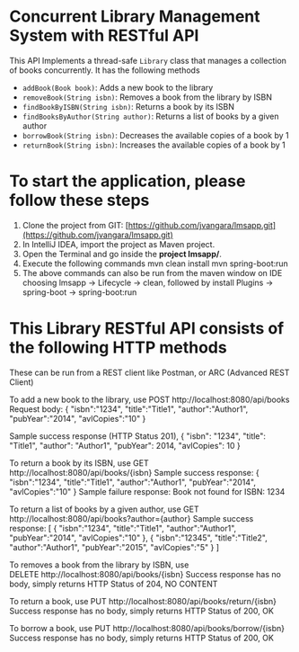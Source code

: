 # Concurrent Library Management System with RESTful API

This API Implements a thread-safe `Library` class that manages a collection of books concurrently. It has the following methods 
- `addBook(Book book)`: Adds a new book to the library
- `removeBook(String isbn)`: Removes a book from the library by ISBN
- `findBookByISBN(String isbn)`: Returns a book by its ISBN
- `findBooksByAuthor(String author)`: Returns a list of books by a given author
- `borrowBook(String isbn)`: Decreases the available copies of a book by 1
- `returnBook(String isbn)`: Increases the available copies of a book by 1


# **To start the application, please follow these steps**

1. Clone the project from GIT: [https://github.com/jvangara/lmsapp.git](https://github.com/jvangara/lmsapp.git)
2. In IntelliJ IDEA, import the project as Maven project.
3. Open the Terminal and go inside the **project lmsapp/**.
4. Execute the following commands 
    mvn clean install 
    mvn spring-boot:run 
5. The above commands can also be run from the maven window on IDE
    choosing lmsapp -> Lifecycle -> clean, followed by install 
    Plugins -> spring-boot -> spring-boot:run


# **This Library RESTful API consists of the following HTTP methods**

These can be run from a REST client like Postman, or ARC (Advanced REST Client)

To add a new book to the library, use 
POST  http://localhost:8080/api/books
Request body:
{
    "isbn":"1234",
    "title":"Title1",
    "author":"Author1",
    "pubYear":"2014",
    "avlCopies":"10"
}

Sample success response (HTTP Status 201), 
{
    "isbn": "1234",
    "title": "Title1",
    "author": "Author1",
    "pubYear": 2014,
    "avlCopies": 10
}


To return a book by its ISBN, use 
GET  http://localhost:8080/api/books/{isbn}
Sample success response:
{
    "isbn":"1234",
    "title":"Title1",
    "author":"Author1",
    "pubYear":"2014",
    "avlCopies":"10"
}
Sample failure response: Book not found for ISBN: 1234


To return a list of books by a given author, use 
GET  http://localhost:8080/api/books?author={author}
Sample success response:
[
    {
        "isbn":"1234",
        "title":"Title1",
        "author":"Author1",
        "pubYear":"2014",
        "avlCopies":"10"
    }, 
    {
        "isbn":"12345",
        "title":"Title2",
        "author":"Author1",
        "pubYear":"2015",
        "avlCopies":"5"
    }
]


To removes a book from the library by ISBN, use  
DELETE  http://localhost:8080/api/books/{isbn}
Success response has no body, simply returns HTTP Status of 204, NO CONTENT


To return a book, use 
PUT  http://localhost:8080/api/books/return/{isbn}
Success response has no body, simply returns HTTP Status of 200, OK


To borrow a book, use 
PUT  http://localhost:8080/api/books/borrow/{isbn}
Success response has no body, simply returns HTTP Status of 200, OK  
